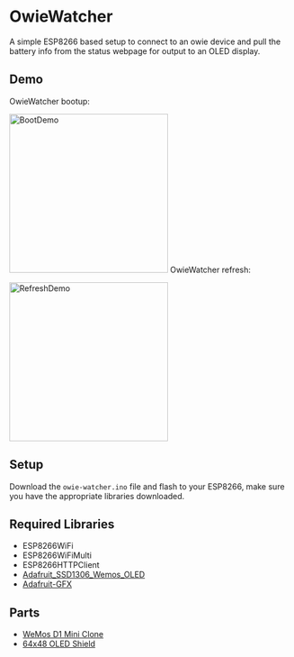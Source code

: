 # OwieWatcher
A simple ESP8266 based setup to connect to an owie device and pull the battery info from the status webpage for output to an OLED display.

## Demo
OwieWatcher bootup: <p><img src="https://github.com/TurdSnack/owiewatcher/blob/main/Boot.gif" alt="BootDemo" width="282px">
OwieWatcher refresh: <p><img src="https://github.com/TurdSnack/owiewatcher/blob/main/Refresh.gif" alt="RefreshDemo" width="282px">


## Setup
Download the `owie-watcher.ino` file and flash to your ESP8266, make sure you have the appropriate libraries downloaded.

## Required Libraries
* ESP8266WiFi
* ESP8266WiFiMulti
* ESP8266HTTPClient
* [Adafruit_SSD1306_Wemos_OLED](https://github.com/stblassitude/Adafruit_SSD1306_Wemos_OLED.git)
* [Adafruit-GFX](https://github.com/adafruit/Adafruit-GFX-Library)

## Parts
- [WeMos D1 Mini Clone](https://www.amazon.com/dp/B081PX9YFV/)
- [64x48 OLED Shield](https://www.amazon.com/gp/product/B01MZYYHHD/)
